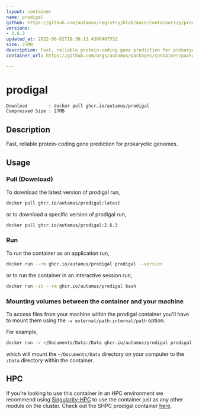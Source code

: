 ```yaml
---
layout: container
name: prodigal
github: https://github.com/autamus/registry/blob/main/containers/p/prodigal/spack.yaml
versions:
- 2.6.3
updated_at: 2022-08-01T19:36:13.436046753Z
size: 27MB
description: Fast, reliable protein-coding gene prediction for prokaryotic genomes.
container_url: https://github.com/orgs/autamus/packages/container/package/prodigal

---
```

# prodigal
```bash 
Download        : docker pull ghcr.io/autamus/prodigal
Compressed Size : 27MB
```

## Description
Fast, reliable protein-coding gene prediction for prokaryotic genomes.

## Usage
### Pull (Download)
To download the latest version of prodigal run,

```bash
docker pull ghcr.io/autamus/prodigal:latest
```

or to download a specific version of prodigal run,

```bash
docker pull ghcr.io/autamus/prodigal:2.6.3
```
### Run
To run the container as an application run,
```bash
docker run --rm ghcr.io/autamus/prodigal prodigal --version
```

or to run the container in an interactive session run,
```bash
docker run -it --rm ghcr.io/autamus/prodigal bash
```

### Mounting volumes between the container and your machine
To access files from your machine within the prodigal container you'll have to mount them using the `-v external/path:internal/path` option.

For example,
```bash
docker run -v ~/Documents/Data:/Data ghcr.io/autamus/prodigal prodigal /Data/myData.csv
```
which will mount the `~/Documents/Data` directory on your computer to the `/Data` directory within the container.

## HPC
If you're looking to use this container in an HPC environment we recommend using [Singularity-HPC](https://singularity-hpc.readthedocs.io) to use the container just as any other module on the cluster. Check out the SHPC prodigal container [here](https://singularityhub.github.io/singularity-hpc/r/ghcr.io-autamus-prodigal/).